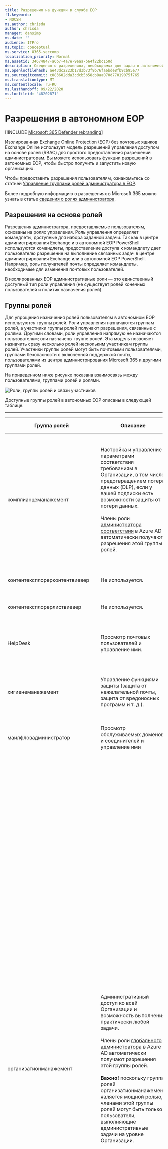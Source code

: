 ```yaml
---
title: Разрешения на функции в службе EOP
f1.keywords:
- NOCSH
ms.author: chrisda
author: chrisda
manager: dansimp
ms.date: ''
audience: ITPro
ms.topic: conceptual
ms.service: O365-seccomp
localization_priority: Normal
ms.assetid: 34674847-a6b7-4a7e-9eaa-b64f22bc150d
description: Сведения о разрешениях, необходимых для задач в автономной службе Exchange Online Protection
ms.openlocfilehash: ae43dc2223b17d3b73f9b76fa6bde8fb9cb95e77
ms.sourcegitcommit: c083602dda3cdcb5b58cb8aa070d77019075f765
ms.translationtype: MT
ms.contentlocale: ru-RU
ms.lasthandoff: 09/22/2020
ms.locfileid: "48202871"
---
```

# <a name="permissions-in-standalone-eop"></a>Разрешения в автономном EOP

[!INCLUDE [Microsoft 365 Defender rebranding](../includes/microsoft-defender-for-office.md)]


Изолированная Exchange Online Protection (EOP) без почтовых ящиков Exchange Online использует модель разрешений управления доступом на основе ролей (RBAC) для простого предоставления разрешений администраторам. Вы можете использовать функции разрешений в автономных EOP, чтобы быстро получить и запустить новую организацию.

Чтобы предоставить разрешения пользователям, ознакомьтесь со статьей [Управление группами ролей администратора в EOP](manage-admin-role-group-permissions-in-eop.md).

Более подробную информацию о разрешениях в Microsoft 365 можно узнать в статье [сведения о ролях администратора](https://docs.microsoft.com/microsoft-365/admin/add-users/about-admin-roles).

## <a name="role-based-permissions"></a>Разрешения на основе ролей

Разрешения администратора, предоставляемые пользователям, основаны на ролях управления. Роль управления определяет командлеты, доступные для набора заданной задачи. Так как в центре администрирования Exchange и в автономной EOP PowerShell используются командлеты, предоставление доступа к командлету дает пользователю разрешение на выполнение связанных задач в центре администрирования Exchange или в автономной EOP PowerShell. Например, роль получателей почты определяет командлеты, необходимые для изменения почтовых пользователей.

В изолированных EOP административные роли — это единственный доступный тип роли управления (не существует ролей конечных пользователей и политик назначения ролей).

## <a name="role-groups"></a>Группы ролей

Для упрощения назначения ролей пользователям в автономном EOP используются группы ролей. Роли управления назначаются группам ролей, а участники группы ролей получают разрешения, связанные с ролями. Другими словами, роли управления напрямую не назначаются пользователям; они назначены группе ролей. Эта модель позволяет назначить сразу несколько ролей нескольким участникам группы ролей. Участники группы ролей могут быть почтовыми пользователями, группами безопасности с включенной поддержкой почты, пользователями из центра администрирования Microsoft 365 и другими группами ролей.

На приведенном ниже рисунке показана взаимосвязь между пользователями, группами ролей и ролями.

![Роли, группы ролей и связи участников](../../media/ITPro_Security_RBAC_EXO_SimplifiedRoleGroupRelationship.png)

Доступные группы ролей в автономных EOP описаны в следующей таблице.

****

|Группа ролей|Описание|Назначенные роли по умолчанию|
|---|---|---|
|комплианцеманажемент|Настройка и управление параметрами соответствия требованиям в Организации, в том числе предотвращением потери данных (DLP), если у вашей подписки есть возможности защиты от потери данных. <br/><br/> Члены роли [администратора соответствия](https://docs.microsoft.com/azure/active-directory/users-groups-roles/directory-assign-admin-roles#compliance-administrator) в Azure AD автоматически получают разрешения этой группы ролей.|Журналы аудита <br/><br/> Администрирование соответствия требованиям <br/><br/> Управление правами на доступ к данным <br/><br/> Управление хранением <br/><br/> Журналы аудита только для просмотра <br/><br/> Конфигурация только для чтения <br/><br/> Получатели только для чтения|
|контентексплорерконтентвиевер|Не используется.|Средство просмотра контента классификации данных|
|контентексплорерлиствиевер|Не используется.|Средство просмотра списка классификации данных|
|HelpDesk|Просмотр почтовых пользователей и управление ими.|Сброс пароля <br/><br/> Параметры пользователя <br/><br/> Получатели только для чтения|
|хигиенеманажемент|Управление функциями защиты (защита от нежелательной почты, защита от вредоносных программ и т. д.).|Транспортная санацией <br/><br/> Конфигурация только для чтения <br/><br/> Получатели только для чтения|
|маилфловадминистратор|Просмотр обслуживаемых доменов и соединителей и управление ими|Удаленные и обслуживаемые домены <br/><br/> Получатели только для чтения|
|организатионманажемент|Административный доступ ко всей Организации и возможность выполнения практически любой задачи. <br/><br/> Члены роли [глобального администратора](https://docs.microsoft.com/azure/active-directory/users-groups-roles/directory-assign-admin-roles#global-administrator--company-administrator) в Azure AD автоматически получают разрешения этой группы ролей. <br/><br/> **Важно!** поскольку группа ролей организатионманажемент является мощной ролью, членами этой группы ролей могут быть только пользователи, выполняющие административные задачи на уровне Организации.|Вредоносных программ <br/><br/> Защиты от спама <br/><br/> Журналы аудита <br/><br/> Администратор соответствия <br/><br/> Динамические группы рассылки <br/><br/> Управление правами на доступ к данным <br/><br/> Создание получателей почты <br/><br/> Получатели почты <br/><br/> Отслеживание сообщений <br/><br/> Миграция <br/><br/> Клиентский доступ Организации <br/><br/> Конфигурация организации <br/><br/> Параметры транспорта Организации <br/><br/> Карантин <br/><br/> Политики получателей <br/><br/> Удаленные и обслуживаемые домены <br/><br/> Сброс пароля <br/><br/> Управление хранением <br/><br/> Управление ролями <br/><br/> Администратор безопасности <br/><br/> Создание и членство в группах безопасности <br/><br/> Читатель сведений о безопасности <br/><br/> Администратор меток конфиденциальности <br/><br/> Контроль <br/><br/> Транспортная санацией <br/><br/> Правила транспорта <br/><br/> Параметры пользователя <br/><br/> Только просмотр защиты от вредоносных программ <br/><br/> Только просмотр защиты от спама <br/><br/> Журналы аудита только для просмотра <br/><br/> Конфигурация только для чтения <br/><br/> Карантин только для просмотра <br/><br/> Получатели только для чтения <br/><br/> Логика только для просмотра угроз|
|куарантинеадминистратор|Управление сообщениями, помещенными в карантин, для всех получателей.|Карантин|
|реЦипиентманажемент|Создание, управление и удаление объектов получателей в Организации.|Динамические группы рассылки <br/><br/> Создание получателей почты <br/><br/> Получатели почты <br/><br/> Отслеживание сообщений <br/><br/> Миграция <br/><br/> Политики получателей <br/><br/> Сброс пароля|
|RecordsManagement|Настройка функций соответствия требованиям, таких как теги политики хранения, классификации сообщений и правила для обработки почты (также называемые правилами транспорта).|Отслеживание сообщений <br/><br/> Управление хранением <br/><br/> Правила транспорта|
|секуритядминистратор|Настройте все аспекты защиты в Организации (защита от нежелательной почты, защиты от вредоносных программ, защиты от спуфинга, карантина и т. д.). <br/><br/> Члены роли [администратора безопасности](https://docs.microsoft.com/azure/active-directory/users-groups-roles/directory-assign-admin-roles#security-administrator) в Azure AD автоматически получают разрешения этой группы ролей.|Вредоносных программ <br/><br/> Защиты от спама <br/><br/> Журналы аудита <br/><br/> Карантин <br/><br/> Администратор безопасности <br/><br/> Администратор меток конфиденциальности <br/><br/> Только просмотр защиты от вредоносных программ <br/><br/> Только просмотр защиты от спама <br/><br/> Журналы аудита только для просмотра <br/><br/> Карантин только для просмотра <br/><br/> Логика только для просмотра угроз|
|секуритиреадер|Доступ только для просмотра ко всем аспектам защиты в Организации (защита от нежелательной почты, защиты от вредоносных программ, защиты от спуфинга, карантина и т. д.). <br/><br/> Члены роли [читателя безопасности](https://docs.microsoft.com/azure/active-directory/users-groups-roles/directory-assign-admin-roles#security-reader) в Azure AD автоматически получают разрешения этой группы ролей.|Читатель сведений о безопасности <br/><br/> Только просмотр защиты от вредоносных программ <br/><br/> Только просмотр защиты от спама <br/><br/> Карантин только для просмотра <br/><br/> Логика только для просмотра угроз|
|тенантадминс|Членство в этой группе ролей синхронизируется между службами и управляется централизованно. По умолчанию этой группе ролей не назначены никакие роли. Однако она будет участником группы ролей Управление организацией и будет наследовать эти разрешения.|Нет|
|виевонлйорганизатионманажемент|Просмотр объектов "получатель", "Защита" и "Конфигурация" и их свойств в Организации.|Администратор соответствия <br/><br/> Администратор безопасности <br/><br/> Читатель сведений о безопасности <br/><br/> Администратор меток конфиденциальности <br/><br/> Конфигурация только для чтения <br/><br/> Получатели только для чтения|
|

Если вы работаете в небольшой организации с несколькими администраторами, возможно, потребуется добавить этих пользователей только в группу ролей Управление организацией, и вам не потребуется использовать другие группы ролей. Если вы работаете в крупной организации, у вас могут быть администраторы, выполняющие определенные задачи, такие как Настройка получателей. В таких случаях можно добавить одного администратора в группу ролей "Управление получателями", а другое — для группы ролей "Управление организацией". Администраторы могут управлять своими областями, но они не будут иметь разрешений на управление областями, за которые они не отвечают.

Если встроенные группы ролей в Exchange Online не совпадают с должностными функциями администраторов, вы можете создавать группы ролей и добавлять к ним роли. Дополнительные сведения см. [в разделе Управление группами ролей в автономной EOP](manage-admin-role-group-permissions-in-eop.md).

## <a name="roles"></a>Роли

Встроенные роли, доступные в автономных EOP, описаны в приведенной ниже таблице.

****

|Role * *|Описание|Назначения группы ролей по умолчанию|
|---|---|---|
|Вредоносных программ|Просмотр и изменение конфигурации и отчетов для функций защиты от вредоносных программ.|организатионманажемент <br/><br/> секуритядминистратор|
|Защиты от спама|Просмотр и изменение конфигурации и отчетов по функциям защиты от нежелательной почты.|организатионманажемент <br/><br/> секуритядминистратор|
|Журналы аудита|Выполните поиск в журнале аудита действий администратора и просмотрите результаты.|комплианцеманажемент <br/><br/> организатионманажемент <br/><br/> секуритядминистратор|
|Администратор соответствия требованиям<sup>\*</sup>||комплианцеманажемент <br/><br/> организатионманажемент <br/><br/> виевонлйорганизатионманажемент|
|Средство просмотра контента классификации данных<sup>\*</sup>||контентексплорерконтентвиевер|
|Средство просмотра списка классификации данных<sup>\*</sup>||
|Динамические группы рассылки|Создавайте все группы рассылки, группы безопасности с включенной поддержкой почты и элементы, а затем управляйте ими.|организатионманажемент <br/><br/> реЦипиентманажемент|
|Управление правами на доступ к данным<sup>\*</sup>||комплианцеманажемент <br/><br/> организатионманажемент|
|Создание получателей почты|Создание и удаление почтовых пользователей.|организатионманажемент <br/><br/> реЦипиентманажемент|
|Получатели почты|Изменение существующих почтовых пользователей.|организатионманажемент <br/><br/> реЦипиентманажемент|
|Отслеживание сообщений<sup>\*</sup>||организатионманажемент <br/><br/> реЦипиентманажемент <br/><br/> Управление записями|
|Следующего<sup>\*</sup>||организатионманажемент <br/><br/> реЦипиентманажемент|
|MyBaseOptions|Позволяет пользователям просматривать свои сообщения, помещенные в карантин. <br/><br/> Эта роль автоматически назначается пользователям, и ее невозможно назначить вручную.|Нет|
|Клиентский доступ Организации<sup>\*</sup>||организатионманажемент|
|Конфигурация организации|Просмотр отчетов.|организатионманажемент|
|Параметры транспорта Организации<sup>\*</sup>||организатионманажемент|
|Карантин|Управление всеми типами сообщений, помещенных в карантин, для всех получателей.|организатионманажемент <br/><br/> куарантинеадминистратор <br/><br/> секуритядминистратор|
|Политики получателей<sup>\*</sup>||организатионманажемент <br/><br/> реЦипиентманажемент|
|Удаленные и обслуживаемые домены|Управление удаленными доменами, обслуживаемыми доменами и соединителями.|маилфловадминистратор <br/><br/> организатионманажемент|
|Сброс пароля<sup>\*</sup>||HelpDesk <br/><br/> организатионманажемент <br/><br/> реЦипиентманажемент|
|Управление хранением<sup>\*</sup>||комплианцеманажемент <br/><br/> организатионманажемент <br/><br/> RecordsManagement|
|Управление ролями|Создание групп ролей и управление ими.|организатионманажемент|
|Администратор безопасности|Управление конфигурацией и отчетами для всех функций безопасности и защиты.|организатионманажемент <br/><br/> секуритядминистратор <br/><br/> виевонлйорганизатионманажемент|
|Создание и членство в группах безопасности|Создание групп безопасности с включенной поддержкой почты и управление ими.|организатионманажемент|
|Читатель сведений о безопасности|Просмотр конфигурации и отчетов о функциях обеспечения безопасности и защиты.|Управление организацией <br/><br/> секуритиреадер <br/><br/> виевонлйорганизатионманажемент|
|Администратор меток конфиденциальности<sup>\*</sup>||организатионманажемент <br/><br/> секуритядминистратор <br/><br/> виевонлйорганизатионманажемент|
|Контроля<sup>\*</sup>||организатионманажемент|
|Транспортная санацией|Управление функциями защиты от вредоносных программ, функциями защиты от нежелательной почты и функции защиты от спуфинга.|хигиенеманажемент <br/><br/> организатионманажемент|
|Правила транспорта|Создание и управление правилами обработки почты (также называемыми правилами транспорта).|организатионманажемент <br/><br/> RecordsManagement|
|Параметры пользователя|Изменение существующих почтовых пользователей.|HelpDesk <br/><br/> организатионманажемент|
|Только просмотр защиты от вредоносных программ|Просмотрите конфигурацию и отчеты о функциях защиты от вредоносных программ.|организатионманажемент <br/><br/> секуритядминистратор <br/><br/> секуритиреадер|
|Только просмотр защиты от спама|Просмотр конфигурации и отчетов по функциям защиты от нежелательной почты.|организатионманажемент <br/><br/> секуритядминистратор <br/><br/> секуритиреадер|
|Журналы аудита только для просмотра|Выполните поиск в журнале аудита действий администратора и просмотрите результаты.|комплианцеманажемент <br/><br/> организатионманажемент <br/><br/> секуритядминистратор|
|Конфигурация только для чтения|Просмотр всех параметров Организации и почтового процесса (не получателей) в Организации.|комплианцеманажемент <br/><br/> хигиенеманажемент <br/><br/> организатионманажемент <br/><br/> виевонлйорганизатионманажемент|
|Карантин только для просмотра|Просмотр всех сообщений, помещенных в карантин для всех получателей.|организатионманажемент <br/><br/> секуритядминистратор <br/><br/> секуритиреадер|
|Получатели только для чтения|Просмотр свойств получателей и запуск трассировки сообщений.|комплианцеманажемент <br/><br/> HelpDesk <br/><br/> хигиенеманажемент <br/><br/> маилфловадминистратор <br/><br/>  организатионманажемент <br/><br/> виевонлйорганизатионманажемент|
|Логика только для просмотра угроз<sup>\*</sup>||организатионманажемент <br/><br/> секуритядминистратор <br/><br/> секуритиреадер|
|

<sup>\*</sup> Несмотря на то что эта роль доступна, она, в своюмся, ничего не имеет пользы в автономной EOP.

## <a name="microsoft-365-permissions-in-standalone-eop"></a>Разрешения Microsoft 365 в автономной EOP

При создании пользователя в центре администрирования Microsoft 365 можно выбрать, назначать ли пользователю различные административные роли, такие как глобальный администратор, администратор службы, администратор паролей и т. д. Некоторые, но не все, роли Microsoft 365 предоставляют пользователю административные разрешения в EOP.

> [!NOTE]
> Учетная запись, используемая для создания автономной организации EOP, автоматически назначается роли глобального администратора.

В следующей таблице перечислены роли Microsoft 365 и отдельные группы ролей EOP, к которым они относятся. Более подробную информацию об этих ролях можно узнать в статье [сведения о ролях администратора](https://docs.microsoft.com/microsoft-365/admin/add-users/about-admin-roles).

****

|Роль Microsoft 365|Группа ролей EOP|
|---|---|
|Администратор Exchange|организатионманажемент|
|Глобальный администратор|организатионманажемент <br/><br/> **Note**: роль глобального администратора и группа ролей организатионманажемент связаны друг с другом с помощью специальной группы ролей "Администратор организации". Группа ролей администратора компании управляется внутренним образом и не может быть изменена напрямую.|
|Администратор паролей|HelpDesk|
|Глобальный читатель|виевонлйорганизатионманажемент|
|Администратор безопасности|секуритядминистратор|
|Читатель безопасности|секуритиреадер|
|

Другие роли Microsoft 365 не имеют соответствующей группы ролей EOP и не предоставляют административные разрешения в EOP. Дополнительные сведения о назначении роли Microsoft 365 пользователю приведены в разделе [назначение ролей администратора](https://docs.microsoft.com/microsoft-365/admin/add-users/assign-admin-roles).

Пользователям могут быть предоставлены права администратора в EOP, не добавляя их в роли Microsoft 365. Для этого необходимо добавить пользователя в качестве члена группы ролей EOP. Пользователь получает разрешения в EOP, но не будет получать разрешения в других рабочих нагрузках Microsoft 365.

### <a name="how-do-you-know-this-worked"></a>Как убедиться, что все получилось?

Чтобы убедиться, что вы успешно скопировали группу ролей, выполните одно из указанных ниже действий.

- В центре администрирования Exchange перейдите в **Permissions** раздел \> **роли администратора**разрешений и убедитесь, что группа ролей указана (или не указана в списке). Выберите группу ролей и проверьте параметры в области сведений или нажмите **изменить** ![ значок редактирования ](../../media/ITPro-EAC-EditIcon.png) , чтобы проверить параметры.

- В Exchange Online PowerShell замените \<Role Group Name\> именем группы ролей и выполните следующую команду, чтобы убедиться, что группа ролей существует (или не существует), и проверьте параметры:

    ```PowerShell
    Get-RoleGroup -Identity "<Role Group Name>" | Format-List
    ```
